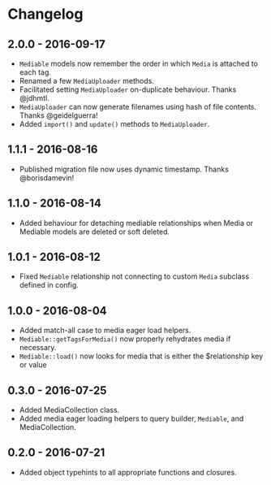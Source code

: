# Changelog

## 2.0.0 - 2016-09-17
- `Mediable` models now remember the order in which `Media` is attached to each tag.
- Renamed a few `MediaUploader` methods.
- Facilitated setting `MediaUploader` on-duplicate behaviour. Thanks @jdhmtl.
- `MediaUploader` can now generate filenames using hash of file contents. Thanks @geidelguerra!
- Added `import()` and `update()` methods to `MediaUploader`.

## 1.1.1 - 2016-08-16
- Published migration file now uses dynamic timestamp. Thanks @borisdamevin!

## 1.1.0 - 2016-08-14
- Added behaviour for detaching mediable relationships when Media or Mediable models are deleted or soft deleted.

## 1.0.1 - 2016-08-12
- Fixed `Mediable` relationship not connecting to custom `Media` subclass defined in config.

## 1.0.0 - 2016-08-04
- Added match-all case to media eager load helpers.
- `Mediable::getTagsForMedia()` now properly rehydrates media if necessary.
- `Mediable::load()` now looks for media that is either the $relationship key or value

## 0.3.0 - 2016-07-25
- Added MediaCollection class.
- Added media eager loading helpers to query builder, `Mediable`, and MediaCollection.

## 0.2.0 - 2016-07-21
- Added object typehints to all appropriate functions and closures.
